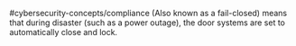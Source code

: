 #cybersecurity-concepts/compliance 
(Also known as a fail-closed) means that during  disaster (such as a power outage), the door systems are set to automatically close and lock.